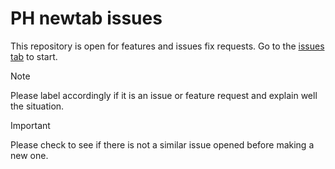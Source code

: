 # PH newtab issues

This repository is open for features and issues fix requests. Go to the [issues tab](https://github.com/dlgiovani/PH-newtab-issues/issues) to start.

> [!NOTE]
> Please label accordingly if it is an issue or feature request and explain well the situation.

> [!IMPORTANT]
> Please check to see if there is not a similar issue opened before making a new one.
